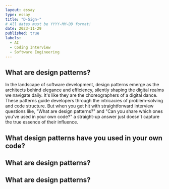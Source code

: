```yaml
---
layout: essay
type: essay
title: "D-Sign-"
# All dates must be YYYY-MM-DD format!
date: 2023-11-29
published: true
labels:
  - AI
  - Coding Interview
  - Software Engineering
---
```


## What are design patterns?

In the landscape of software development, design patterns emerge as the architects behind elegance and efficiency, silently shaping the digital realms we navigate daily. It's like they are the choreographers of a digital dance. These patterns guide developers through the intricacies of problem-solving and code structure. But when you get hit with straightforward interview questions like, "What are design patterns?" and "Can you share which ones you've used in your own code?" a straight-up answer just doesn't capture the true essence of their influence. 

## What design patterns have you used in your own code?

## What are design patterns?

## What are design patterns?
